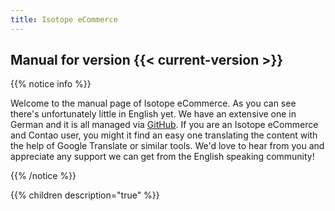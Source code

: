 ```yaml
---
title: Isotope eCommerce
---
```


## Manual for version {{< current-version >}}

{{% notice info %}}<p>Welcome to the manual page of Isotope eCommerce. As you can see there's unfortunately little in English yet. We have an extensive one in German and it is all managed via <a href="https://github.com/isotope/docs">GitHub</a>. If you are an Isotope eCommerce and Contao user, you might it find an easy one translating the content with the help of Google Translate or similar tools. We'd love to hear from you and appreciate any support we can get from the English speaking community!</p>{{% /notice %}}

{{% children description="true" %}}
